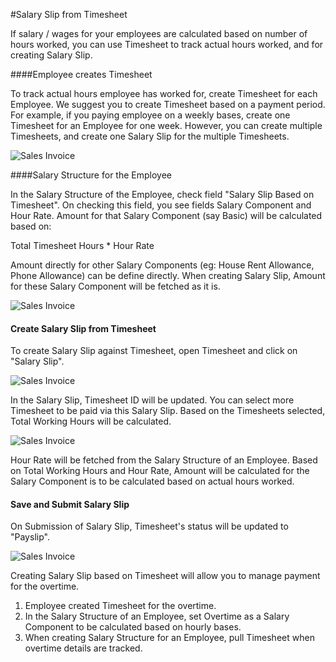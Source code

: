 <!-- add-breadcrumbs -->
#Salary Slip from Timesheet

If salary / wages for your employees are calculated based on number of hours worked, you can use Timesheet to track actual hours worked, and for creating Salary Slip.

####Employee creates Timesheet

To track actual hours employee has worked for, create Timesheet for each Employee. We suggest you to create Timesheet based on a payment period. For example, if you paying employee on a weekly bases, create one Timesheet for an Employee for one week. However, you can create multiple Timesheets, and create one Salary Slip for the multiple Timesheets.

<img class="screenshot" alt="Sales Invoice" src="{{docs_base_url}}/assets/img/project/timesheet/timesheet-salary-slip-1.png">

####Salary Structure for the Employee

In the Salary Structure of the Employee, check field "Salary Slip Based on Timesheet". On checking this field, you see fields Salary Component and Hour Rate. Amount for that Salary Component (say Basic) will be calculated based on:

<div class=well> Total Timesheet Hours *  Hour Rate </div>

Amount directly for other Salary Components (eg: House Rent Allowance, Phone Allowance) can be define directly. When creating Salary Slip, Amount for these Salary Component will be fetched as it is.

<div>
<img class="screenshot" alt="Sales Invoice" src="{{docs_base_url}}/assets/img/project/timesheet/timesheet-salary-slip-2.png">
</div>

#### Create Salary Slip from Timesheet

To create Salary Slip against Timesheet, open Timesheet and click on "Salary Slip".

<img class="screenshot" alt="Sales Invoice" src="{{docs_base_url}}/assets/img/project/timesheet/timesheet-salary-slip-3.png">

In the Salary Slip, Timesheet ID will be updated. You can select more Timesheet to be paid via this Salary Slip. Based on the Timesheets selected, Total Working Hours will be calculated.

<img class="screenshot" alt="Sales Invoice" src="{{docs_base_url}}/assets/img/project/timesheet/timesheet-salary-slip-4.gif">

Hour Rate will be fetched from the Salary Structure of an Employee. Based on Total Working Hours and Hour Rate, Amount will be calculated for the Salary Component is to be calculated based on actual hours worked.<br>

#### Save and Submit Salary Slip

On Submission of Salary Slip, Timesheet's status will be updated to "Payslip".

<img class="screenshot" alt="Sales Invoice" src="{{docs_base_url}}/assets/img/project/timesheet/timesheet-salary-slip-5.png">

<div class=well> 

Creating Salary Slip based on Timesheet will allow you to manage payment for the overtime.
	<ol>
		<li>Employee created Timesheet for the overtime.</li>
		<li>In the Salary Structure of an Employee, set Overtime as a Salary Component to be calculated based on hourly bases.</li>
		<li>When creating Salary Structure for an Employee, pull Timesheet when overtime details are tracked.</li>
	</ol>
</div>